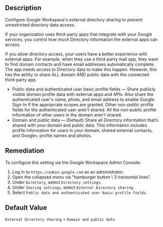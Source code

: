 ## Description

Configure Google Workspace's external directory sharing to prevent unrestricted directory data access.

If your organization uses third-party apps that integrate with your Google services, you control how much Directory information the external apps can access.

If you allow directory access, your users have a better experience with external apps. For example, when they use a third-party mail app, they want to find domain contacts and have email addresses automatically complete. The app needs access to Directory data to make this happen. However, this has the ability to share ALL domain AND public data with the connected third-party app.

- Public data and authenticated user basic profile fields — Share publicly visible domain profile data with external apps and APIs. Also share the authenticated user's name, photo, and email address to enable Google Sign-In if the appropriate scopes are granted. Other non-public profile fields for the authenticated user aren't shared. All the non-public profile information of other users in the domain aren't shared.
- Domain and public data — (Default) Share all Directory information that’s shared with your domain and public data. This information includes profile information for users in your domain, shared external contacts, and Google+ profile names and photos.

## Remediation

To configure this setting via the Google Workspace Admin Console:

1. Log in to `https://admin.google.com` as an administrator.
2. Open the collapsed menu via "hamburger button \ 3 horizontal lines".
3. Under `Directory`, select `Directory settings`.
4. Under `Sharing settings`, select `External Directory sharing`.
5. Select `Public data and authenticated user basic profile fields`.

## Default Value

`External Directory sharing` = `Domain and public data`